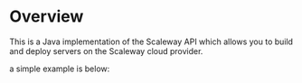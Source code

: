 
# Overview

This is a Java implementation of the Scaleway API which allows you to build and
deploy servers on the Scaleway cloud provider.

a simple example is below: